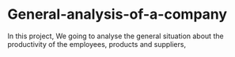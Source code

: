# General-analysis-of-a-company
In this project, We going to analyse the general situation about the productivity of the employees, products and suppliers,
